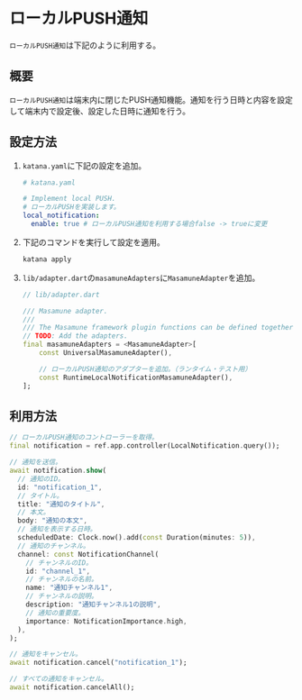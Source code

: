 # ローカルPUSH通知

`ローカルPUSH通知`は下記のように利用する。

## 概要

`ローカルPUSH通知`は端末内に閉じたPUSH通知機能。通知を行う日時と内容を設定して端末内で設定後、設定した日時に通知を行う。

## 設定方法

1. `katana.yaml`に下記の設定を追加。

    ```yaml
    # katana.yaml

    # Implement local PUSH.
    # ローカルPUSHを実装します。
    local_notification:
      enable: true # ローカルPUSH通知を利用する場合false -> trueに変更
    ```

2. 下記のコマンドを実行して設定を適用。

    ```bash
    katana apply
    ```

3. `lib/adapter.dart`の`masamuneAdapters`に`MasamuneAdapter`を追加。

    ```dart
    // lib/adapter.dart

    /// Masamune adapter.
    ///
    /// The Masamune framework plugin functions can be defined together.
    // TODO: Add the adapters.
    final masamuneAdapters = <MasamuneAdapter>[
        const UniversalMasamuneAdapter(),

        // ローカルPUSH通知のアダプターを追加。（ランタイム・テスト用）
        const RuntimeLocalNotificationMasamuneAdapter(),
    ];
    ```

## 利用方法

```dart
// ローカルPUSH通知のコントローラーを取得。
final notification = ref.app.controller(LocalNotification.query());

// 通知を送信。
await notification.show(
  // 通知のID。
  id: "notification_1",
  // タイトル。
  title: "通知のタイトル",
  // 本文。
  body: "通知の本文",
  // 通知を表示する日時。
  scheduledDate: Clock.now().add(const Duration(minutes: 5)),
  // 通知のチャンネル。
  channel: const NotificationChannel(
    // チャンネルのID。
    id: "channel_1",
    // チャンネルの名前。
    name: "通知チャンネル1",
    // チャンネルの説明。
    description: "通知チャンネル1の説明",
    // 通知の重要度。
    importance: NotificationImportance.high,
  ),
);

// 通知をキャンセル。
await notification.cancel("notification_1");

// すべての通知をキャンセル。
await notification.cancelAll();
```
